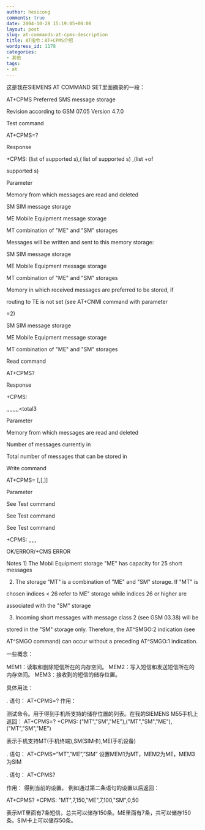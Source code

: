 ```yaml
---
author: hesicong
comments: true
date: 2004-10-28 15:19:05+00:00
layout: post
slug: at-commands-at-cpms-description
title: AT指令：AT+CPMS介绍
wordpress_id: 1178
categories:
- 其他
tags:
- at
---
```


这是我在SIEMENS AT COMMAND SET里面摘录的一段：

AT+CPMS Preferred SMS message storage

Revision according to GSM 07.05 Version 4.7.0

Test command

AT+CPMS=?

Response

+CPMS: (list of supported <mem1>s),( list of supported <mem2>s) ,(list
+of

supported <mem3>s)

Parameter

<mem1>

Memory from which messages are read and deleted

SM SIM message storage

ME Mobile Equipment message storage

MT combination of "ME" and "SM" storages

<mem2> Messages will be written and sent to this memory storage:

SM SIM message storage

ME Mobile Equipment message storage

MT combination of "ME" and "SM" storages

<mem3> Memory in which received messages are preferred to be stored, if

routing to TE is not set (see AT+CNMI command with parameter

<mt>=2)

SM SIM message storage

ME Mobile Equipment message storage

MT combination of "ME" and "SM" storages

Read command

AT+CPMS?

Response

+CPMS:

<mem1>,<used1>,<total1>,<mem2>,<used2>,<total2>,<mem3>,<used3>,<total3

>

Parameter

<memx>

Memory from which messages are read and deleted

<usedx> Number of messages currently in <memx>

<totalx> Total number of messages that can be stored in <memx>

Write command

AT+CPMS= <mem1>[,<mem2>[,<mem3>]]

Parameter

<mem1>

See Test command

<mem2> See Test command

<mem3> See Test command

+CPMS: <used1>,<total1>,<used2>,<total2>,<used3>,<total3>

OK/ERROR/+CMS ERROR

Notes 1) The Mobil Equipment storage "ME" has capacity for 25 short messages

2) The storage "MT" is a combination of "ME" and "SM" storage. If "MT" is

chosen indices < 26 refer to ME" storage while indices 26 or higher are

associated with the "SM" storage

3) Incoming short messages with message class 2 (see GSM 03.38) will be

stored in the "SM" storage only. Therefore, the AT^SMGO:2 indication (see

AT^SMGO command) can occur without a preceding AT^SMGO:1 indication.

一些概念：

MEM1：读取和删除短信所在的内存空间。
MEM2：写入短信和发送短信所在的内存空间。
MEM3：接收到的短信的储存位置。

具体用法：

. 语句：
AT+CPMS=?
作用：

测试命令。用于得到手机所支持的储存位置的列表。在我的SIEMENS M55手机上返回：
AT+CPMS=?
+CPMS: ("MT","SM","ME"),("MT","SM","ME"),("MT","SM","ME")

表示手机支持MT(手机终端),SM(SIM卡),ME(手机设备)

. 语句：
AT+CPMS=”MT”,”ME”,”SIM”
设置MEM1为MT，MEM2为ME，MEM3为SIM

. 语句：
AT+CPMS?

作用：
得到当前的设置。
例如通过第二条语句的设置以后返回：

AT+CPMS?
+CPMS: "MT",7,150,"ME",7,100,"SM",0,50

表示MT里面有7条短信，总共可以储存150条。ME里面有7条，共可以储存150条。SIM卡上可以储存50条。
